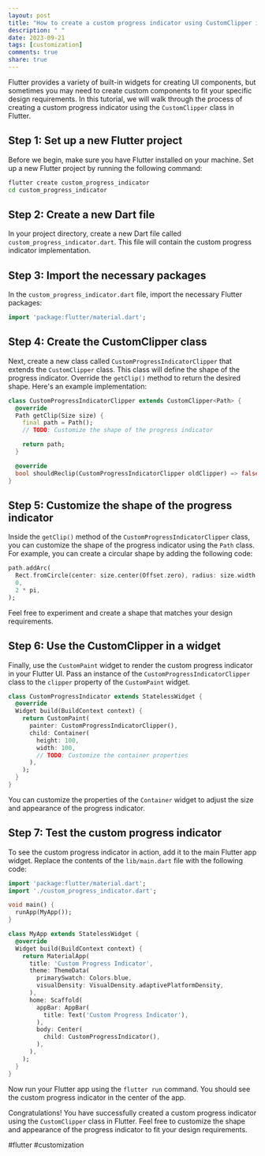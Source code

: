 ```yaml
---
layout: post
title: "How to create a custom progress indicator using CustomClipper in Flutter"
description: " "
date: 2023-09-21
tags: [customization]
comments: true
share: true
---
```


Flutter provides a variety of built-in widgets for creating UI components, but sometimes you may need to create custom components to fit your specific design requirements. In this tutorial, we will walk through the process of creating a custom progress indicator using the `CustomClipper` class in Flutter.

## Step 1: Set up a new Flutter project

Before we begin, make sure you have Flutter installed on your machine. Set up a new Flutter project by running the following command:

```bash
flutter create custom_progress_indicator
cd custom_progress_indicator
```

## Step 2: Create a new Dart file

In your project directory, create a new Dart file called `custom_progress_indicator.dart`. This file will contain the custom progress indicator implementation.

## Step 3: Import the necessary packages

In the `custom_progress_indicator.dart` file, import the necessary Flutter packages:

```dart
import 'package:flutter/material.dart';
```

## Step 4: Create the CustomClipper class

Next, create a new class called `CustomProgressIndicatorClipper` that extends the `CustomClipper` class. This class will define the shape of the progress indicator. Override the `getClip()` method to return the desired shape. Here's an example implementation:

```dart
class CustomProgressIndicatorClipper extends CustomClipper<Path> {
  @override
  Path getClip(Size size) {
    final path = Path();
    // TODO: Customize the shape of the progress indicator

    return path;
  }

  @override
  bool shouldReclip(CustomProgressIndicatorClipper oldClipper) => false;
}
```

## Step 5: Customize the shape of the progress indicator

Inside the `getClip()` method of the `CustomProgressIndicatorClipper` class, you can customize the shape of the progress indicator using the `Path` class. For example, you can create a circular shape by adding the following code:

```dart
path.addArc(
  Rect.fromCircle(center: size.center(Offset.zero), radius: size.width / 2),
  0,
  2 * pi,
);
```

Feel free to experiment and create a shape that matches your design requirements.

## Step 6: Use the CustomClipper in a widget

Finally, use the `CustomPaint` widget to render the custom progress indicator in your Flutter UI. Pass an instance of the `CustomProgressIndicatorClipper` class to the `clipper` property of the `CustomPaint` widget.

```dart
class CustomProgressIndicator extends StatelessWidget {
  @override
  Widget build(BuildContext context) {
    return CustomPaint(
      painter: CustomProgressIndicatorClipper(),
      child: Container(
        height: 100,
        width: 100,
        // TODO: Customize the container properties
      ),
    );
  }
}
```

You can customize the properties of the `Container` widget to adjust the size and appearance of the progress indicator.

## Step 7: Test the custom progress indicator

To see the custom progress indicator in action, add it to the main Flutter app widget. Replace the contents of the `lib/main.dart` file with the following code:

```dart
import 'package:flutter/material.dart';
import './custom_progress_indicator.dart';

void main() {
  runApp(MyApp());
}

class MyApp extends StatelessWidget {
  @override
  Widget build(BuildContext context) {
    return MaterialApp(
      title: 'Custom Progress Indicator',
      theme: ThemeData(
        primarySwatch: Colors.blue,
        visualDensity: VisualDensity.adaptivePlatformDensity,
      ),
      home: Scaffold(
        appBar: AppBar(
          title: Text('Custom Progress Indicator'),
        ),
        body: Center(
          child: CustomProgressIndicator(),
        ),
      ),
    );
  }
}
```

Now run your Flutter app using the `flutter run` command. You should see the custom progress indicator in the center of the app.

Congratulations! You have successfully created a custom progress indicator using the `CustomClipper` class in Flutter. Feel free to customize the shape and appearance of the progress indicator to fit your design requirements.

#flutter #customization